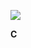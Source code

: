 <img src="https://img.shields.io/badge/-bebebe?style=flat-square&logo=C&logoColor=white"/></a> 

**C**

